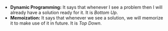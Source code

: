 - **Dynamic Programming:** It says that whenever I see a problem then I will already have a solution ready for it. It is *Bottom Up*.
- **Memoization:** It says that whenever we see a solution, we will memorize it to make use of it in future. It is *Top Down*.
